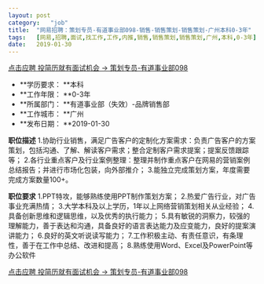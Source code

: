 ```yaml
---
layout:	post
category:	"job"
title:	"网易招聘：策划专员-有道事业部098-销售-销售策划-销售策划-广州本科0-3年"
tags:	[网易,招聘,面试,找工作,工作,内推,销售,销售策划,销售策划,广州,本科,0-3年]
date:	2019-01-30
---
```


[点击应聘 投简历就有面试机会 -> 策划专员-有道事业部098](http://mobile.bole.netease.com/bole/boleDetail?id=15264&employeeId=346f03c3cda5f04c&key=all)



- **学历要求： **本科
- **工作年限： **0-3年
- **所属部门： **有道事业部（失效）-品牌销售部
- **工作城市： **广州
- **发布日期： **2019-01-30



**职位描述**
1.协助行业销售，满足广告客户的定制化方案需求：负责广告客户的方案策划，包括沟通、了解、解读客户需求；整合定制客户需求提案；提案反馈跟踪等； 
2.各行业重点客户及行业案例整理：整理并制作重点客户在网易的营销案例总结报告；并进行市场化包装，向外部推介；
3.能独立完成策划方案，年度需要完成方案数量100+。



**职位要求**
1.PPT特攻，能够熟练使用PPT制作策划方案；
2.热爱广告行业，对广告事业充满热情；
3.大学本科及以上学历，1年以上网络营销策划相关从业经验；
4.具备创新思维和逻辑思维，以及优秀的执行能力；
5.具有敏锐的洞察力，较强的理解能力，善于表达和沟通，具备良好的语言表达能力及应变能力，良好的提案演讲能力；
6.良好的英文听说读写能力；
7.工作积极主动、有责任意识，有条理性，善于在工作中总结、改进和提高；
8.熟练使用Word、Excel及PowerPoint等办公软件



[点击应聘 投简历就有面试机会 -> 策划专员-有道事业部098](http://mobile.bole.netease.com/bole/boleDetail?id=15264&employeeId=346f03c3cda5f04c&key=all)